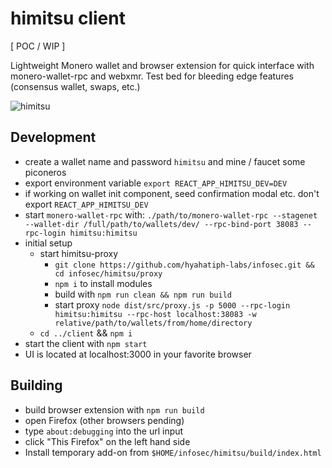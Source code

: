 # himitsu client

[ POC / WIP ]

Lightweight Monero wallet and browser extension for quick interface with
monero-wallet-rpc and webxmr. 
Test bed for bleeding edge features (consensus wallet, swaps, etc.)

![himitsu](https://user-images.githubusercontent.com/13033037/154781827-1f57b602-f18b-4173-ab94-fd62b92cbfe0.png)

## Development

* create a wallet name and password `himitsu` and mine / faucet some piconeros
* export environment variable `export REACT_APP_HIMITSU_DEV=DEV`
* if working on wallet init component, seed confirmation modal etc. don't export `REACT_APP_HIMITSU_DEV`
* start `monero-wallet-rpc` with: `./path/to/monero-wallet-rpc --stagenet --wallet-dir /full/path/to/wallets/dev/ --rpc-bind-port 38083 --rpc-login himitsu:himitsu`
* initial setup
    * start himitsu-proxy
        * `git clone https://github.com/hyahatiph-labs/infosec.git && cd infosec/himitsu/proxy`
        * `npm i` to install modules 
        * build with `npm run clean && npm run build`
        * start proxy `node dist/src/proxy.js -p 5000 --rpc-login himitsu:himitsu --rpc-host localhost:38083 -w relative/path/to/wallets/from/home/directory`
    * `cd ../client` && `npm i`
* start the client with `npm start`
* UI is located at localhost:3000 in your favorite browser

## Building

* build browser extension with `npm run build`
* open Firefox (other browsers pending)
* type `about:debugging` into the url input
* click "This Firefox" on the left hand side
* Install temporary add-on from `$HOME/infosec/himitsu/build/index.html`

